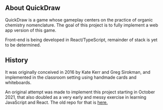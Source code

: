 ## About QuickDraw

QuickDraw is a game whose gameplay centers on the practice of organic chemistry nomenclature.  The goal of this project is to fully implement a web app version of this game.

Front-end is being developed in React/TypeScript, remainder of stack is yet to be determined.

## History

It was originally conceived in 2016 by Kate Kerr and Greg Sirokman, and implemented in the classroom setting using handmade cards and whiteboards.

An original attempt was made to implement this project starting in October 2021, that also doubled as a very early and messy exercise in learning JavaScript and React.  The old repo for that is [here.](https://github.com/RadicalPrecursor/QuickDraw-browser)
